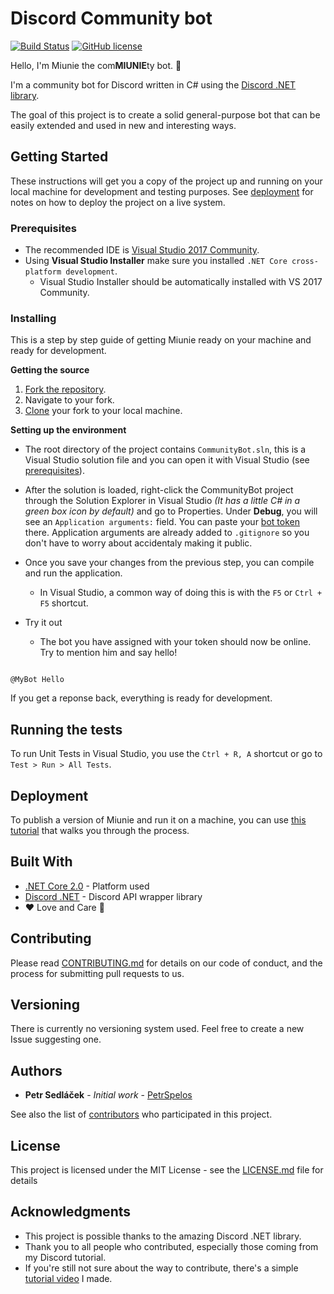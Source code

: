 # Discord Community bot
[![Build Status](https://travis-ci.org/petrspelos/Community-Discord-BOT.svg?branch=master)](https://travis-ci.org/petrspelos/Community-Discord-BOT)
[![GitHub license](https://img.shields.io/badge/license-MIT-blue.svg)](https://github.com/petrspelos/Community-Discord-BOT/blob/master/LICENSE)

Hello, I'm Miunie the com**MIUNIE**ty bot. :wave:

I'm a community bot for Discord written in C# using the [Discord .NET library](https://github.com/RogueException/Discord.Net).

The goal of this project is to create a solid general-purpose bot that can be easily extended and used in new and interesting ways.

## Getting Started

These instructions will get you a copy of the project up and running on your local machine for development and testing purposes. See [deployment](#deployment) for notes on how to deploy the project on a live system.

### Prerequisites

* The recommended IDE is [Visual Studio 2017 Community](https://www.visualstudio.com/thank-you-downloading-visual-studio/?sku=Community&rel=15).
* Using **Visual Studio Installer** make sure you installed `.NET Core cross-platform development`.
    * Visual Studio Installer should be automatically installed with VS 2017 Community.

### Installing

This is a step by step guide of getting Miunie ready on your machine and ready for development.

**Getting the source**
1. [Fork the repository](https://help.github.com/articles/fork-a-repo/).
2. Navigate to your fork.
3. [Clone](https://help.github.com/articles/cloning-a-repository/) your fork to your local machine.

**Setting up the environment**

* The root directory of the project contains `CommunityBot.sln`, this is a Visual Studio solution file and you can open it with Visual Studio (see [prerequisites](#prerequisites)).

* After the solution is loaded, right-click the CommunityBot project through the Solution Explorer in Visual Studio _(It has a little C# in a green box icon by default)_ and go to Properties. Under **Debug**, you will see an `Application arguments:` field. You can paste your [bot token](https://github.com/reactiflux/discord-irc/wiki/Creating-a-discord-bot-&-getting-a-token) there. Application arguments are already added to `.gitignore` so you don't have to worry about accidentaly making it public.

* Once you save your changes from the previous step, you can compile and run the application.
    * In Visual Studio, a common way of doing this is with the `F5` or `Ctrl + F5` shortcut.

* Try it out
    * The bot you have assigned with your token should now be online. Try to mention him and say hello!

```

@MyBot Hello

```
If you get a reponse back, everything is ready for development.

## Running the tests

To run Unit Tests in Visual Studio, you use the `Ctrl + R, A` shortcut or go to `Test > Run > All Tests`.

## Deployment

To publish a version of Miunie and run it on a machine, you can use [this tutorial](https://docs.microsoft.com/en-us/dotnet/core/tools/dotnet-publish?tabs=netcore2x) that walks you through the process.

## Built With

* [.NET Core 2.0](https://docs.microsoft.com/en-us/dotnet/core/) - Platform used
* [Discord .NET](https://github.com/RogueException/Discord.Net) - Discord API wrapper library
* :heart: Love and Care :blue_heart:

## Contributing

Please read [CONTRIBUTING.md](https://github.com/petrspelos/Community-Discord-BOT/blob/master/CONTRIBUTING.md) for details on our code of conduct, and the process for submitting pull requests to us.

## Versioning

There is currently no versioning system used. Feel free to create a new Issue suggesting one.

## Authors

* **Petr Sedláček** - *Initial work* - [PetrSpelos](https://github.com/petrspelos)

See also the list of [contributors](https://github.com/petrspelos/Community-Discord-BOT/graphs/contributors) who participated in this project.

## License

This project is licensed under the MIT License - see the [LICENSE.md](LICENSE.md) file for details

## Acknowledgments

* This project is possible thanks to the amazing Discord .NET library.
* Thank you to all people who contributed, especially those coming from my Discord tutorial.
* If you're still not sure about the way to contribute, there's a simple [tutorial video](https://youtu.be/85s_-i4hHbM) I made.
